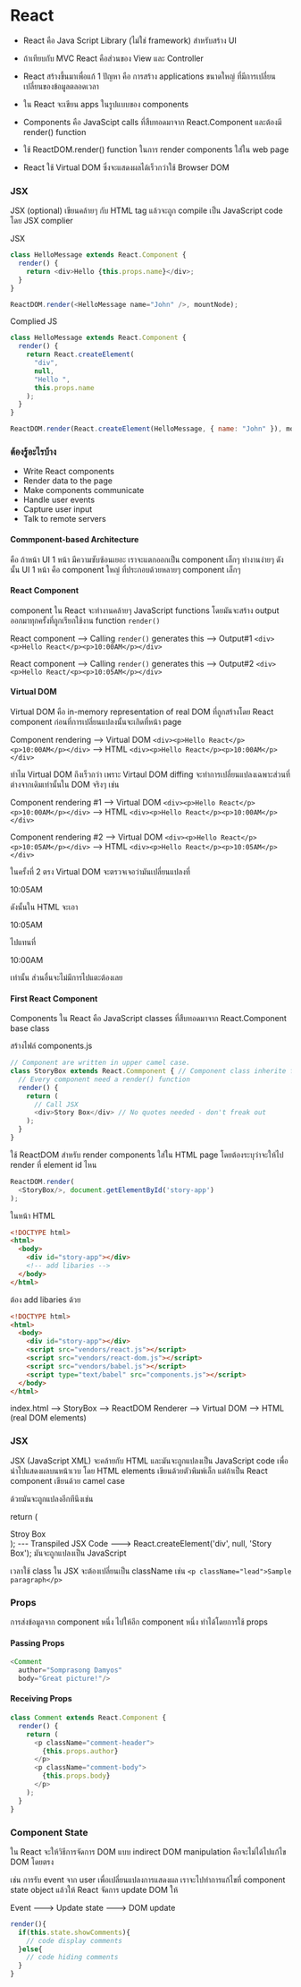 # React #

- React คือ Java Script Library (ไม่ใช่ framework) สำหรับสร้าง UI

- ถ้าเทียบกับ MVC React คือส่วนของ View และ Controller

- React สร้างขึ้นมาเพื่อแก้ 1 ปัญหา คือ การสร้าง applications ขนาดใหญ่ ที่มีการเปลี่ยนเปลี่ยนของข้อมูลตลอดเวลา

- ใน React จะเขียน apps ในรูปแบบของ components

- Components คือ JavaScipt calls ที่สืบทอดมาจาก React.Component และต้องมี render() function

- ใช้ ReactDOM.render() function ในการ render components ใส่ใน web page

- React ใช้ Virtual DOM ซึ่งจะแสดงผลได้เร็วกว่าใช้ Browser DOM

### JSX ###

JSX (optional) เขียนคล้ายๆ กับ HTML tag แล้วจะถูก compile เป็น JavaScript code โดย JSX complier 

JSX

```javascript
class HelloMessage extends React.Component {
  render() {
    return <div>Hello {this.props.name}</div>;
  }
}

ReactDOM.render(<HelloMessage name="John" />, mountNode);
```

Complied JS

```javascript
class HelloMessage extends React.Component {
  render() {
    return React.createElement(
      "div",
      null,
      "Hello ",
      this.props.name
    );
  }
}

ReactDOM.render(React.createElement(HelloMessage, { name: "John" }), mountNode);
```

### ต้องรู้อะไรบ้าง ###

- Write React components
- Render data to the page
- Make components communicate
- Handle user events
- Capture user input
- Talk to remote servers


#### Commponent-based Architecture ####

คือ ถ้าหน้า UI 1 หน้า มีความซับซ้อนเยอะ เราจะแตกออกเป็น component เล็กๆ ทำงานง่ายๆ ดังนั้น UI 1 หน้า คือ component ใหญ่ ที่ประกอบด้วยหลายๆ component เล็กๆ

#### React Component ####

component ใน React จะทำงานคล้ายๆ JavaScript functions โดยมันจะสร้าง output ออกมาทุกครั้งที่ถูกเรียกใช้งาน function `render()`

React component --> Calling `render()` generates this --> Output#1 `<div><p>Hello React</p><p>10:00AM</p></div>`

React component --> Calling `render()` generates this --> Output#2 `<div><p>Hello React/<p><p>10:05AM</p></div>`

#### Virtual DOM ####

Virtual DOM คือ in-memory representation of real DOM ที่ถูกสร้างโดย React component ก่อนที่การเปลี่ยนแปลงนั้นจะเกิดที่หน้า page

Component rendering --> Virtual DOM  `<div><p>Hello React</p><p>10:00AM</p></div>` --> HTML `<div><p>Hello React</p><p>10:00AM</p></div>`

ทำไม Virtual DOM ถึงเร็วกว่า เพราะ Virtaul DOM diffing จะทำการเปลี่ยนแปลงเฉพาะส่วนที่ต่างจากเดิมเท่านั้นใน DOM จริงๆ เช่น

Component rendering #1 --> Virtual DOM  `<div><p>Hello React</p><p>10:00AM</p></div>` --> HTML `<div><p>Hello React</p><p>10:00AM</p></div>`

Component rendering #2 --> Virtual DOM  `<div><p>Hello React</p><p>10:05AM</p></div>` --> HTML `<div><p>Hello React</p><p>10:05AM</p></div>`

ในครั้งที่ 2 ตรง Virtual DOM จะตรวจเจอว่ามันเปลี่ยนแปลงที่ <p>10:05AM</p> ดังนั้นใน HTML จะเอา <p>10:05AM</p> ไปแทนที่ <p>10:00AM</p> เท่านั้น ส่วนอื่นจะไม่มีการไปแตะต้องเลย


#### First React Component ####

Components ใน React คือ JavaScript classes ที่สืบทอดมาจาก React.Component base class

สร้างไฟล์ components.js

```javascript
// Component are written in upper camel case.
class StoryBox extends React.Commponent { // Component class inherite from a React base class
  // Every component need a render() function
  render() {
    return (
      // Call JSX
      <div>Story Box</div> // No quotes needed - don't freak out
    );
  }
}
```

ใช้ ReactDOM สำหรับ render components ใส่ใน HTML page โดยต้องระบุว่าจะให้ไป render ที่ element id ไหน

```javascript
ReactDOM.render(
  <StoryBox/>, document.getElementById('story-app')
);
```

ในหน้า HTML

```html
<!DOCTYPE html>
<html>
  <body>  
    <div id="story-app"></div>    
    <!-- add libaries -->
  </body>
</html>
```

ต้อง add libaries ด้วย

```html
<!DOCTYPE html>
<html>
  <body>  
    <div id="story-app"></div>    
    <script src="vendors/react.js"></script>
    <script src="vendors/react-dom.js"></script>
    <script src="vendors/babel.js"></script>
    <script type="text/babel" src="components.js"></script>
  </body>
</html>
```

index.html --> StoryBox --> ReactDOM Renderer --> Virtual DOM --> HTML (real DOM elements)

### JSX ###

JSX (JavaScript XML) จะคล้ายกับ HTML และมันจะถูกแปลงเป็น JavaScript code เพื่อนำไปแสดงผลบนหน้าเวบ โดย HTML elements เขียนด้วยตัวพิมพ์เล็ก แต่ถ้าเป็น React component เขียนด้วย camel case

ด้วยมันจะถูกแปลงอีกทีนึงเช่น

return (<div>Stroy Box</div>); --- Transpiled JSX Code ---> React.createElement('div', null, 'Story Box'); มันจะถูกแปลงเป็น JavaScript

เวลาใช้ class ใน JSX จะต้องเปลี่ยนเป็น className เช่น `<p className="lead">Sample paragraph</p>`

### Props ###

การส่งข้อมูลจาก component หนึ่ง ไปให้อีก component หนึ่ง ทำได้โดยการใช้ props

#### Passing Props ####
```javascript
<Comment
  author="Somprasong Damyos"
  body="Great picture!"/>
```

#### Receiving Props ####
```javascript
class Comment extends React.Component {
  render() {
    return (
      <p className="comment-header">
        {this.props.author}
      </p>
      <p className="comment-body">
        {this.props.body}
      </p>
    );
  }
}
```


### Component State ###

ใน React จะให้วิธีการจัดการ DOM แบบ indirect DOM manipulation คือจะไม่ได้ไปแก้ไข DOM โดยตรง 

เช่น การรับ event จาก user เพื่อเปลี่ยนแปลงการแสดงผล เราจะไปทำการแก้ไขที่ component state object แล้วให้ React จัดการ update DOM ให้

Event ---> Update state ---> DOM update

```javascript
render(){
  if(this.state.showComments){
    // code display comments
  }else{
    // code hiding comments
  }
}
```

